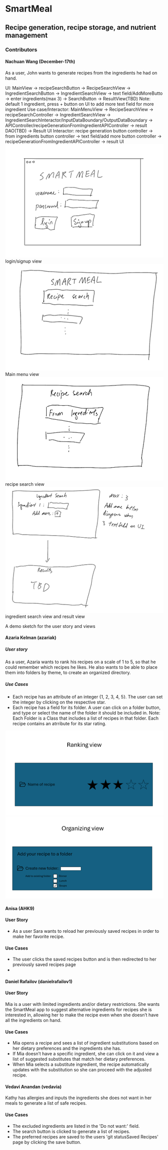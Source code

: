 # SmartMeal
## Recipe generation, recipe storage, and nutrient management 


### Contributors

#### Nachuan Wang (December-17th)
As a user, John wants to generate recipes from the ingredients he had on hand.

UI: MainView -> recipeSearchButton -> RecipeSearchView -> IngredientSearchButton -> IngredientSearchView -> text field/AddMoreButto  -> enter ingredients(max 3) -> SearchButton -> ResultView(TBD)
Note: default 1 ingredient, press + button on UI to add more text field for more ingredient
Use case/Interactor: MainMenuView -> RecipeSearchView -> recipeSearchController -> IngredientSearchView -> IngredientSearchInteractor/InputDataBoundary/OutputDataBoundary -> APIController/recipeGenerationFromIngredientAPIController -> result DAO(TBD)
-> Result UI
Interactor: recipe generation button controller -> from ingredients button controller 
      -> text field/add more button controller -> recipeGenerationFromIngredientAPIController -> result UI
![1.jpg](images/1.jpg)
login/signup view
![2.jpg](images/2.jpg)
Main menu view
![3.jpg](images/3.jpg)
recipe search view
![4.jpg](images/4.jpg)
ingredient search view and result view

A demo sketch for the user story and views


#### Azaria Kelman (azariak)
##### User story
As a user, Azaria wants to rank his recipes on a scale of 1 to 5, so that he could remember which recipes he likes. 
He also wants to be able to place them into folders by theme, to create an organized directory.
##### Use Cases
- Each recipe has an attribute of an integer {1, 2, 3, 4, 5}. The user can set the integer by clicking on the respective star.
- Each recipe has a field for its folder. A user can click on a folder button, and type or select the name of the folder it should be included in.
Note: Each Folder is a Class that includes a list of recipes in that folder. Each recipe contains an atrribute for its star rating.

![Ranking_view.jpg](images/Azaria_User_Story/Ranking_view.png)
![Organizing_view.jpg](images/Azaria_User_Story/Organizing_view.png)

#### Anisa (AHK9)
#### User Story
- As a user Sara wants to reload her previously saved recipes in order to make her favorite 
recipe.
#### Use Cases
- The user clicks the saved recipes button and is then redirected to her previously
saved recipes page
- 

#### Daniel Rafailov (danielrafailov1)
#### User Story
Mia is a user with limited ingredients and/or dietary restrictions. She wants the SmartMeal app to suggest alternative
ingredients for recipes she is interested in, allowing her to make the recipe even when she doesn’t have all the
ingredients on hand.
#### Use Cases
- Mia opens a recipe and sees a list of ingredient substitutions based on her dietary preferences and the ingredients she has.
- If Mia doesn’t have a specific ingredient, she can click on it and view a list of suggested substitutes that match her dietary preferences.
- When Mia selects a substitute ingredient, the recipe automatically updates with the substitution so she can proceed with the adjusted recipe.


#### Vedavi Anandan (vedavia)
Kathy has allergies and inputs the ingredients she does not want in her meals to generate a list of safe recipes. 

#### Use Cases
- The excluded ingredients are listed in the 'Do not want:' field.
- The search button is clicked to generate a list of recipes.
- The preferred recipes are saved to the users 'git statusSaved Recipes' page by clicking the save button.
